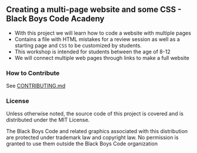 ## Creating a multi-page website and some CSS - Black Boys Code Acadeny

- With this project we will learn how to code a website with multiple pages
- Contains a file with HTML mistakes for a review session as well as a starting page and `CSS` to be customized by students.
- This workshop is intended for students between the age of 8-12
- We will connect multiple web pages through links to make a full website

### How to Contribute
See [CONTRIBUTING.md](CONTRIBUTING.md)

### License
Unless otherwise noted, the source code of this project is covered and is distributed under the MIT License.

The Black Boys Code and related graphics associated with this distribution are protected under trademark law and copyright law. No permission is granted to use them outside the Black Boys Code organization
